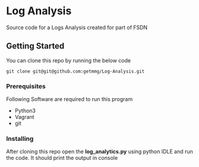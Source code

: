 # Log Analysis

Source code for a Logs Analysis created for part of FSDN

## Getting Started

You can clone this repo by running the below code

`git clone git@git@github.com:getmmg/Log-Analysis.git`

### Prerequisites

Following Software are required to run this program

* Python3
* Vagrant
* git

### Installing

After cloning this repo open the **log_analytics.py** using python IDLE and run the code. It should print the output in console